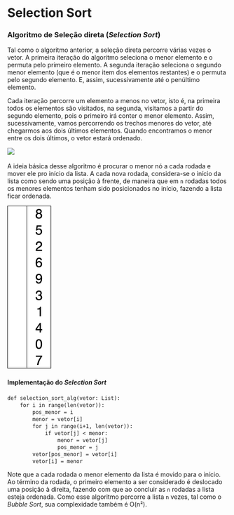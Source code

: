 # Selection Sort

### Algoritmo de Seleção direta \(_Selection Sort_\)

Tal como o algoritmo anterior, a seleção direta percorre várias vezes o vetor. A primeira iteração do algoritmo seleciona o menor elemento e o permuta pelo primeiro elemento. A segunda iteração seleciona o segundo menor elemento \(que é o menor item dos elementos restantes\) e o permuta pelo segundo elemento. E, assim, sucessivamente até o penúltimo elemento.

Cada iteração percorre um elemento a menos no vetor, isto é, na primeira todos os elementos são visitados, na segunda, visitamos a partir do segundo elemento, pois o primeiro irá conter o menor elemento. Assim, sucessivamente, vamos percorrendo os trechos menores do vetor, até chegarmos aos dois últimos elementos. Quando encontramos o menor entre os dois últimos, o vetor estará ordenado.

![](https://documents.lucid.app/documents/a0dd1809-658d-449d-9c21-1cc85c033669/pages/0_0?a=820&x=714&y=110&w=719&h=576&store=1&accept=image%2F*&auth=LCA%20082dc814f8605fcb59a2cc4b1df04bf79765f095-ts%3D1601807442)

A ideia básica desse algoritmo é procurar o menor nó a cada rodada e mover ele pro início da lista. A cada nova rodada, considera-se o início da lista como sendo uma posição à frente, de maneira que em `n` rodadas todos os menores elementos tenham sido posicionados no início, fazendo a lista ficar ordenada.

![Ilustra&#xE7;&#xE3;o do funcionamento do Selection Sort](../.gitbook/assets/selection-sort-animation.gif)

#### Implementação do _Selection Sort_

```text
def selection_sort_alg(vetor: List):
    for i in range(len(vetor)):
        pos_menor = i
        menor = vetor[i]
        for j in range(i+1, len(vetor)):
            if vetor[j] < menor:
                menor = vetor[j]
                pos_menor = j
        vetor[pos_menor] = vetor[i]
        vetor[i] = menor
```

Note que a cada rodada o menor elemento da lista é movido para o início. Ao término da rodada, o primeiro elemento a ser considerado é deslocado uma posição à direita, fazendo com que ao concluir as `n`  rodadas a lista esteja ordenada. Como esse algoritmo percorre a lista  `n`  vezes, tal como o _Bubble Sort_, sua complexidade também é O\(n²\).


